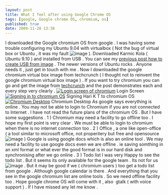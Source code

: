 ```yaml
---
layout: post
title: What I feel after using Google Chrome OS
tags: [google, Google chrome OS, chromium, os]
published: true
date: 2009-11-28 13:38
---
```

I downloaded the Google chromium OS from google . I was having some trouble configuring my Ubuntu 9.04 with virtualbox ( Not the bug of virtual box or Ubuntu , it was my fault ![image](http://harikt.com/sites/all/libraries/fckeditor/editor/images/smiley/msn/tounge_smile.gif) ). Downloaded Karmic Kola ( Ubuntu 9.10 ) and installed from USB . You can see my [previous post how to create USB from image](http://harikt.com/gnu-linux-and-open-source/43-booting-gnewsense-gnulinux-from-usb) . The newer versions of Ubuntu rocks . Anyone needs it , just get in touch with me .  Now I downloaded the google chromium virtual box image from techcrunch ( I thought not to reinvent the google chromium virtual box image ) . If you want to try chromium you can go and get the image from [techcrunch](http://www.techcrunch.com/2009/11/19/guide-install-google-chrome-os/) and the post demonstrates each and every step very clearly .  [![Login screen of chromium](http://farm3.static.flickr.com/2778/4140602164_a141143b1c.jpg)](http://www.flickr.com/photos/harikt/4140602164/)  Login Screen  [![Signing in to chromium OS](http://farm3.static.flickr.com/2514/4140602332_714550bd56.jpg)](http://www.flickr.com/photos/harikt/4140602332/)  Signing Hari K T to chromium OS  [![Chromium Desktop](http://farm3.static.flickr.com/2673/4140602434_209bd9f9ec.jpg)](http://www.flickr.com/photos/harikt/4140602434/)  Chromium Desktop  As google says everything is online . You may not be able to login to Chromium if you are not connected to Internet . I have not read the future plans of the chromium OS . But I have some suggestions .  1 ) Chromium may need a facility to go offline too .  I hope my first point is very clear . We must be able to login to chromium when there is no internet connection too .  2 ) Office , a one like open-office ( a tool similar to microsoft office, not properitery but free and opensource ![image](http://harikt.com/sites/all/libraries/fckeditor/editor/images/smiley/msn/regular_smile.gif) )  Google is using google docs which is also an online tool . We may need a facility to use google docs even we are offline . ie saving somthing in an xml format or what ever the good format is in our hard disk and synchronising after we go online .  3 ) Todo list  I was very Happy to see the todo list . But it seems its only available for the google team . Its not for us ![image](http://harikt.com/sites/all/libraries/fckeditor/editor/images/smiley/msn/sad_smile.gif) . But it may be good if we ( chromium users ) too get a todo list from google . Although google calendar is there .  And everything that you see in the google chromium list are online tools . So we need offline facility too . Hope google chrome OS will come with it , also  gtalk ( with voice support ) .  If I have missed any let me know .   
